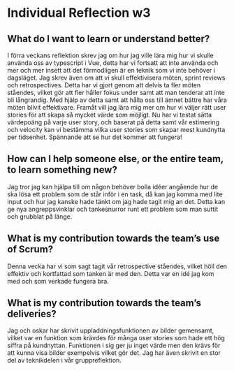 # Individual Reflection w3

## What do I want to learn or understand better?
I förra veckans reflektion skrev jag om hur jag ville lära mig hur vi skulle använda oss av typescript i Vue, detta har vi fortsatt att inte använda och mer och mer insett att det förmodligen är en teknik som vi inte behöver i dagsläget. 
Jag skrev även om att vi skull effektivisera möten, sprint reviews och retrospectives. Detta har vi gjort genom att delvis ta fler möten ståendes, vilket gör att fler håller fokus under samt att man tenderar att inte bli långrandig. Med hjälp av detta samt att hålla oss till ämnet bättre har våra möten blivit effektivare. Framåt vill jag lära mig mer om hur vi väljer rätt user stories för att skapa så mycket värde som möjligt. Nu har vi testat sätta värdepoäng på varje user story, och baserat på detta samt vår estimering och velocity kan vi bestämma vilka user stories som skapar mest kundnytta per tidsenhet. Spännande att se hur det kommer att fungera!

## How can I help someone else, or the entire team, to learn something new?
Jag tror jag kan hjälpa till om någon behöver bolla idéer angående hur de ska lösa ett problem som de står inför i en task, då kan jag komma med lite input och hur jag kanske hade tänkt om jag hade tagit mig an det. Detta kan ge nya angreppsvinklar och tankesnurror runt ett problem som man suttit och grubblat på länge. 


## What is my contribution towards the team’s use of Scrum?
Denna vecka har vi som sagt tagit vår retrospective ståendes, vilket höll den effektiv och kortfattad som tanken är med den. Detta var en idé jag kom med och som verkade fungera bra.

## What is my contribution towards the team’s deliveries?
Jag och oskar har skrivit uppladdningsfunktionen av bilder gemensamt, vilket var en funktion som krävdes för många user stories som hade ett hög siffra på kundnyttan. Funktionen i sig ger ju inget värde men den krävs för att kunna visa bilder exempelvis vilket gör det. Jag har även skrivit en stor del av teknikdelen i vår gruppreflektion.